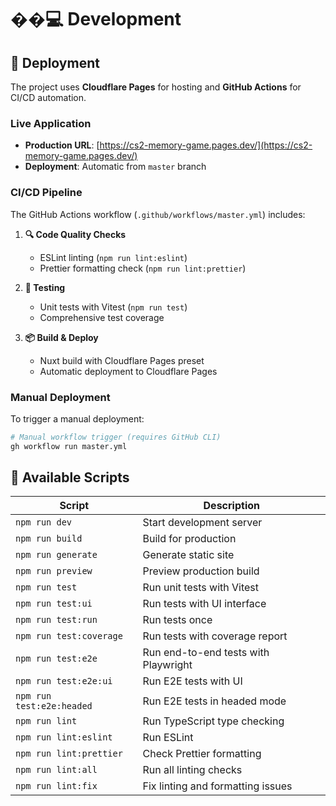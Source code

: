 # ��‍💻 Development

## 🚀 Deployment

The project uses **Cloudflare Pages** for hosting and **GitHub Actions** for CI/CD automation.

### Live Application

- **Production URL**: [https://cs2-memory-game.pages.dev/](https://cs2-memory-game.pages.dev/)
- **Deployment**: Automatic from `master` branch

### CI/CD Pipeline

The GitHub Actions workflow (`.github/workflows/master.yml`) includes:

1. **🔍 Code Quality Checks**

   - ESLint linting (`npm run lint:eslint`)
   - Prettier formatting check (`npm run lint:prettier`)

2. **🧪 Testing**

   - Unit tests with Vitest (`npm run test`)
   - Comprehensive test coverage

3. **📦 Build & Deploy**
   - Nuxt build with Cloudflare Pages preset
   - Automatic deployment to Cloudflare Pages

### Manual Deployment

To trigger a manual deployment:

```bash
# Manual workflow trigger (requires GitHub CLI)
gh workflow run master.yml
```

## 📜 Available Scripts

| Script                    | Description                          |
| ------------------------- | ------------------------------------ |
| `npm run dev`             | Start development server             |
| `npm run build`           | Build for production                 |
| `npm run generate`        | Generate static site                 |
| `npm run preview`         | Preview production build             |
| `npm run test`            | Run unit tests with Vitest           |
| `npm run test:ui`         | Run tests with UI interface          |
| `npm run test:run`        | Run tests once                       |
| `npm run test:coverage`   | Run tests with coverage report       |
| `npm run test:e2e`        | Run end-to-end tests with Playwright |
| `npm run test:e2e:ui`     | Run E2E tests with UI                |
| `npm run test:e2e:headed` | Run E2E tests in headed mode         |
| `npm run lint`            | Run TypeScript type checking         |
| `npm run lint:eslint`     | Run ESLint                           |
| `npm run lint:prettier`   | Check Prettier formatting            |
| `npm run lint:all`        | Run all linting checks               |
| `npm run lint:fix`        | Fix linting and formatting issues    |
